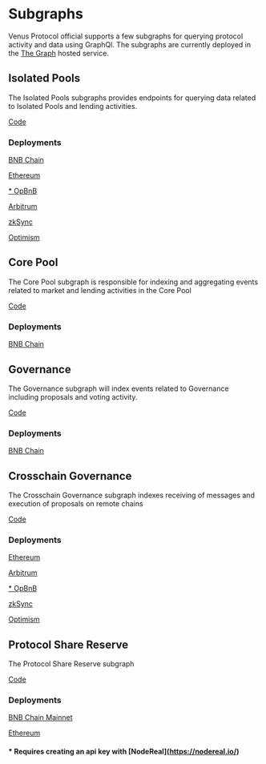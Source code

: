 # Subgraphs

Venus Protocol official supports a few subgraphs for querying protocol activity and data using GraphQl. The subgraphs are currently deployed in the [The Graph](https://thegraph.com/hosted-service) hosted service.

## Isolated Pools

The Isolated Pools subgraphs provides endpoints for querying data related to Isolated Pools and lending activities.

[Code](https://github.com/VenusProtocol/subgraphs/tree/master/subgraphs/isolated-pools)

### Deployments

[BNB Chain](https://thegraph.com/explorer/subgraphs/H2a3D64RV4NNxyJqx9jVFQRBpQRzD6zNZjLDotgdCrTC?view=Query\&chain=arbitrum-one)

[Ethereum](https://thegraph.com/explorer/subgraphs/Htf6Hh1qgkvxQxqbcv4Jp5AatsaiY5dNLVcySkpCaxQ8?view=Query\&chain=arbitrum-one)

[\* ](subgraphs.md#requires-creating-an-api-key-with-nodereal-https-nodereal.io)[OpBnB](https://open-platform-ap.nodereal.io/%7Bapikey%7D/opbnb-mainnet-graph-query/subgraphs/name/venusprotocol/venus-isolated-pools-opbnb/graphql)

[Arbitrum](https://thegraph.com/explorer/subgraphs/2zqpTYBL3X1E2eb129bKno1pJdx6xBawr8urp61w33Z8?view=Query\&chain=arbitrum-one)

[zkSync](https://thegraph.com/explorer/subgraphs/GAGNaWNCDmWvjr217vjtQrh3uSkV2bjXPzJSfnGAuxfz?view=Query\&chain=arbitrum-one)

[Optimism](https://thegraph.com/explorer/subgraphs/6vdC1Qpr5kobLEJCdDVUsGK6yG6aFscaQKvNZt2SspSz?view=Query\&chain=arbitrum-one)

## Core Pool

The Core Pool subgraph is responsible for indexing and aggregating events related to market and lending activities in the Core Pool

[Code](https://github.com/VenusProtocol/subgraphs/tree/master/subgraphs/venus)

### Deployments

[BNB Chain](https://thegraph.com/explorer/subgraphs/7h65Zf3pXXPmf8g8yZjjj2bqYiypVxems5d8riLK1DyR?view=Query\&chain=arbitrum-one)

## Governance

The Governance subgraph will index events related to Governance including proposals and voting activity.

[Code](https://github.com/VenusProtocol/subgraphs/tree/master/subgraphs/venus-governance)

### Deployments

[BNB Chain](https://thegraph.com/explorer/subgraphs/5ygYHxpnJ7EbQ6LBv39bjc4XmeTH1bQMdXw3uAnFF7iR?view=Query\&chain=arbitrum-one)

## Crosschain Governance

The Crosschain Governance subgraph indexes receiving of messages and execution of proposals on remote chains

[Code](https://github.com/VenusProtocol/subgraphs/tree/master/subgraphs/cross-chain-governance)

### Deployments

[Ethereum](https://thegraph.com/explorer/subgraphs/33SALoS8mD2PxLR2utd6TXBekhp3Ra3T3uCyHks5wV3W?view=Query\&chain=arbitrum-one)

[Arbitrum](https://thegraph.com/explorer/subgraphs/4uZXx9tZRbHcSoJp4prF4ankfL1dyTHrm6dNuQp5pdJw?view=Query\&chain=arbitrum-one)

[\* ](subgraphs.md#requires-creating-an-api-key-with-nodereal-https-nodereal.io)[OpBnB](https://open-platform-ap.nodereal.io/%7Bapikey%7D/opbnb-mainnet-graph-query/subgraphs/name/venusprotocol/venus-governance-opbnb/graphql)

[zkSync](https://thegraph.com/explorer/subgraphs/FGFYdyEMfD3BrXJZFZtNdGdi7RwVahqzxvK1BtDdk8Kb?view=Query\&chain=arbitrum-one)

[Optimism](https://thegraph.com/explorer/subgraphs/4WESjRqo3TcdL3eUCTbbT4h2dLFwn3sKVi4PdWJDC118?view=Query\&chain=arbitrum-one)

## Protocol Share Reserve

The Protocol Share Reserve subgraph

[Code](https://github.com/VenusProtocol/subgraphs/tree/develop/subgraphs/protocol-reserve)

### Deployments

[BNB Chain Mainnet](https://thegraph.com/explorer/subgraphs/2ZCWgaBc8KoWW8kh7MRzf9KPdr7NTZ5cda9bxpFDk4wG?view=Query\&chain=arbitrum-one)

[Ethereum](https://thegraph.com/explorer/subgraphs/bnwTFv6yd4FojhPFf5Hw4pzb8GwW25Du12yrnpD6erw?view=Query\&chain=arbitrum-one)





#### \* Requires creating an api key with \[NodeReal]\(https://nodereal.io/)
